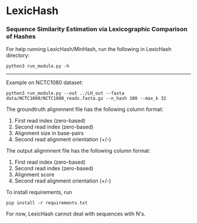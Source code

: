 
# LexicHash

### Sequence Similarity Estimation via Lexicographic Comparison of Hashes

For help running LexicHash/MinHash, run the following in LexicHash directory:

`python3 run_module.py -h`

-------------------------------------------------------------------------------------

Example on NCTC1080 dataset:

`python3 run_module.py --out ../LH_out --fasta data/NCTC1080/NCTC1080_reads.fasta.gz --n_hash 100 --max_k 32`

The groundtruth alignmnent file has the following column format:

1. First read index (zero-based)
2. Second read index (zero-based)
3. Alignment size in base-pairs
4. Second read alignment orientation (+/-)

The output alignmnent file has the following column format:

1. First read index (zero-based)
2. Second read index (zero-based)
3. Alignment score
4. Second read alignment orientation (+/-)

To install requirements, run

`pip install -r requirements.txt`

For now, LexicHash cannot deal with sequences with N's.
